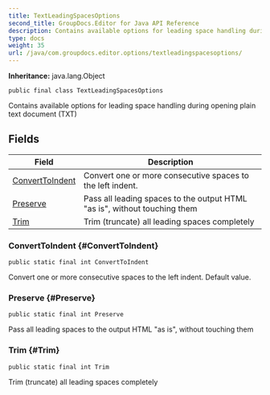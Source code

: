 ```yaml
---
title: TextLeadingSpacesOptions
second_title: GroupDocs.Editor for Java API Reference
description: Contains available options for leading space handling during opening plain text document TXT
type: docs
weight: 35
url: /java/com.groupdocs.editor.options/textleadingspacesoptions/
---
```

**Inheritance:**
java.lang.Object
```
public final class TextLeadingSpacesOptions
```

Contains available options for leading space handling during opening plain text document (TXT)
## Fields

| Field | Description |
| --- | --- |
| [ConvertToIndent](#ConvertToIndent) | Convert one or more consecutive spaces to the left indent. |
| [Preserve](#Preserve) | Pass all leading spaces to the output HTML "as is", without touching them |
| [Trim](#Trim) | Trim (truncate) all leading spaces completely |
### ConvertToIndent {#ConvertToIndent}
```
public static final int ConvertToIndent
```


Convert one or more consecutive spaces to the left indent. Default value.

### Preserve {#Preserve}
```
public static final int Preserve
```


Pass all leading spaces to the output HTML "as is", without touching them

### Trim {#Trim}
```
public static final int Trim
```


Trim (truncate) all leading spaces completely

